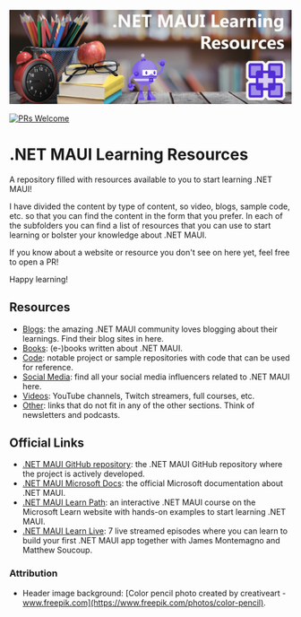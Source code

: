 ![Decorative header saying: .NET MAUI Learning Resources](assets/images/header.png)

[![PRs Welcome](https://img.shields.io/badge/PRs-welcome-brightgreen.svg?style=flat-square)](https://makeapullrequest.com)

# .NET MAUI Learning Resources

A repository filled with resources available to you to start learning .NET MAUI!

I have divided the content by type of content, so video, blogs, sample code, etc. so that you can find the content in the form that you prefer. In each of the subfolders you can find a list of resources that you can use to start learning or bolster your knowledge about .NET MAUI.

If you know about a website or resource you don't see on here yet, feel free to open a PR!

Happy learning!

## Resources

* [Blogs](Blogs): the amazing .NET MAUI community loves blogging about their learnings. Find their blog sites in here.
* [Books](Books): (e-)books written about .NET MAUI.
* [Code](Code): notable project or sample repositories with code that can be used for reference.
* [Social Media](Social%20Media): find all your social media influencers related to .NET MAUI here.
* [Videos](Videos): YouTube channels, Twitch streamers, full courses, etc.
* [Other](Other): links that do not fit in any of the other sections. Think of newsletters and podcasts.

## Official Links

* [.NET MAUI GitHub repository](https://github.com/dotnet/maui): the .NET MAUI GitHub repository where the project is actively developed.
* [.NET MAUI Microsoft Docs](https://aka.ms/maui/docs): the official Microsoft documentation about .NET MAUI.
* [.NET MAUI Learn Path](https://aka.ms/maui/mslearn): an interactive .NET MAUI course on the Microsoft Learn website with hands-on examples to start learning .NET MAUI.
* [.NET MAUI Learn Live](https://aka.ms/learnlive-mobile-desktop-apps-dotnet-maui): 7 live streamed episodes where you can learn to build your first .NET MAUI app together with James Montemagno and Matthew Soucoup.

### Attribution

* Header image background: [Color pencil photo created by creativeart - www.freepik.com](https://www.freepik.com/photos/color-pencil).
